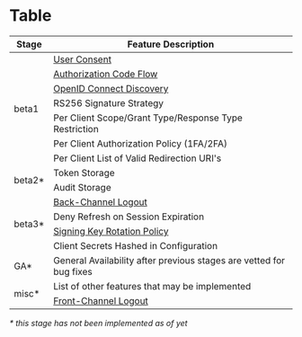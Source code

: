 # Table

<table>
    <thead>
      <tr>
        <th class="tbl-header">Stage</th>
        <th class="tbl-header">Feature Description</th>
      </tr>
    </thead>
    <tbody>
      <tr>
        <td rowspan="7" class="tbl-header tbl-beta-stage">beta1<br></td>
        <td><a href="https://openid.net/specs/openid-connect-core-1_0.html#Consent" target="_blank" rel="noopener noreferrer">User Consent</a></td>
      </tr>
      <tr>
        <td><a href="https://openid.net/specs/openid-connect-core-1_0.html#CodeFlowSteps" target="_blank" rel="noopener noreferrer">Authorization Code Flow</a></td>
      </tr>
      <tr>
        <td><a href="https://openid.net/specs/openid-connect-discovery-1_0.html" target="_blank" rel="noopener noreferrer">OpenID Connect Discovery</a></td>
      </tr>
      <tr>
        <td>RS256 Signature Strategy</td>
      </tr>
      <tr>
        <td>Per Client Scope/Grant Type/Response Type Restriction</td>
      </tr>
      <tr>
        <td>Per Client Authorization Policy (1FA/2FA)</td>
      </tr>
      <tr>
        <td class="tbl-beta-stage">Per Client List of Valid Redirection URI's</td>
      </tr>
      <tr>
        <td rowspan="2" class="tbl-header tbl-beta-stage">beta2*<br></td>
        <td>Token Storage</td>
      </tr>
      <tr>
        <td class="tbl-beta-stage">Audit Storage</td>
      </tr>
      <tr>
        <td rowspan="4" class="tbl-header tbl-beta-stage">beta3*</td>
        <td><a href="https://openid.net/specs/openid-connect-backchannel-1_0.html" target="_blank" rel="noopener noreferrer">Back-Channel Logout</a></td>
      </tr>
      <tr>
        <td>Deny Refresh on Session Expiration<br></td>
      </tr>
      <tr>
        <td class="tbl-beta-stage"><a href="https://openid.net/specs/openid-connect-messages-1_0-20.html#rotate.sig.keys" target="_blank" rel="noopener noreferrer">Signing Key Rotation Policy</a><br></td>
      </tr>
      <tr>
        <td>Client Secrets Hashed in Configuration<br></td>
      </tr>
      <tr>
        <td class="tbl-header tbl-beta-stage">GA*</td>
        <td class="tbl-beta-stage">General Availability after previous stages are vetted for bug fixes</td>
      </tr>
      <tr>
        <td rowspan="2" class="tbl-header">misc*</td>
        <td>List of other features that may be implemented</td>
      </tr>
      <tr>
        <td class="tbl-beta-stage"><a href="https://openid.net/specs/openid-connect-frontchannel-1_0.html" target="_blank" rel="noopener noreferrer">Front-Channel Logout</a><br></td>
      </tr>
    </tbody>
</table>

*\* this stage has not been implemented as of yet*
